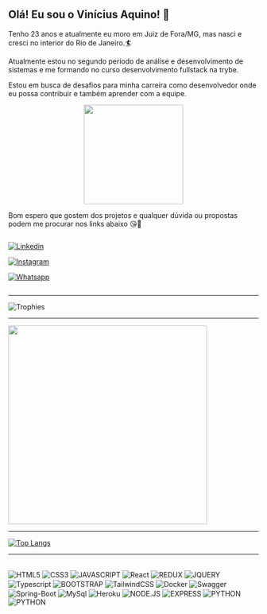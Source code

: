 ## Olá! Eu sou o Vinícius Aquino! 🙂

Tenho 23 anos e atualmente eu moro em Juiz de Fora/MG, mas nasci e cresci no interior do Rio de Janeiro.🏄

Atualmente estou no segundo período de análise e desenvolvimento de sistemas e me formando no curso desenvolvimento fullstack na trybe.

Estou em busca de desafios para minha carreira como desenvolvedor onde eu possa contribuir e também aprender com a equipe.

<p align="center">
    <img whidth="200" height="200" src="https://c.tenor.com/dmv-uCkUFEwAAAAC/celebrating-how-i-met-your-mother.gif">
</p>

Bom espero que gostem dos projetos e qualquer dúvida ou propostas podem me procurar nos links abaixo 😘🤙

<div style="display: inline-block">

[![Linkedin](https://img.shields.io/badge/LinkedIn-0077B5?style=for-the-badge&logo=linkedin&logoColor=white)](https://www.linkedin.com/in/vinicius-candido-749262110/)

[![Instagram](https://img.shields.io/badge/Instagram-E4405F?style=for-the-badge&logo=instagram&logoColor=white)](https://instagram.com/candido.vinii)

[![Whatsapp](https://img.shields.io/badge/WhatsApp-25D366?style=for-the-badge&logo=whatsapp&logoColor=white)](https://api.whatsapp.com/send?phone=+5532991946564)

</div>

<hr/>

![Trophies](https://github-profile-trophy.vercel.app/?username=CandidoVinii&no-frame=true)

<hr/>

<a href="https://github.com/CandidoVinii">
  <img align="center" width="400px" src="https://github-readme-stats.vercel.app/api?username=CandidoVinii&show_icons=true&title_color=af87ff&bg_color=22272e&icon_color=0ba2be&hide_border=true&theme=material-palenight&include_all_commits=true&count_private=true" />
</a> 

<hr/>

[![Top Langs](https://github-readme-stats.vercel.app/api/top-langs/?username=CandidoVinii&langs_count=8)](https://github.com/CandidoVinii/github-readme-stats)

<hr/>
<div style="display: inline-block"></br>
    <img align="center" alt="HTML5" src="https://img.shields.io/badge/HTML5-E34F26?style=for-the-badge&logo=html5&logoColor=white"/>
    <img align="center" alt="CSS3" src="https://img.shields.io/badge/CSS3-1572B6?style=for-the-badge&logo=css3&logoColor=white"/>
    <img align="center" alt="JAVASCRIPT" src="https://img.shields.io/badge/JavaScript-323330?style=for-the-badge&logo=javascript&logoColor=F7DF1E"/>
    <img align="center" alt="React" src="https://img.shields.io/badge/React-20232A?style=for-the-badge&logo=react&logoColor=61DAFB"/>
    <img align="center" alt="REDUX" src="https://img.shields.io/badge/Redux-593D88?style=for-the-badge&logo=redux&logoColor=white"/>
    <img align="center" alt="JQUERY" scr="https://img.shields.io/badge/jQuery-0769AD?style=for-the-badge&logo=jquery&logoColor=white"/>
    <img align="center" alt="Typescript" src="https://img.shields.io/static/v1?style=for-the-badge&message=TypeScript&color=3178C6&logo=TypeScript&logoColor=FFFFFF&label="/>
    <img align="center" alt="BOOTSTRAP" src="https://img.shields.io/badge/Bootstrap-563D7C?style=for-the-badge&logo=bootstrap&logoColor=white"/>
    <img align="center" alt="TailwindCSS" src="https://img.shields.io/static/v1?style=for-the-badge&message=Tailwind+CSS&color=222222&logo=Tailwind+CSS&logoColor=06B6D4&label="/>
    <img align="center" alt="Docker" src="https://img.shields.io/static/v1?style=for-the-badge&message=Docker&color=2496ED&logo=Docker&logoColor=FFFFFF&label="/>
    <img align="center" alt="Swagger" src="https://img.shields.io/static/v1?style=for-the-badge&message=Swagger&color=222222&logo=Swagger&logoColor=85EA2D&label="/>
    <img align="center" alt="Spring-Boot" src="https://img.shields.io/static/v1?style=for-the-badge&message=Spring+Boot&color=6DB33F&logo=Spring+Boot&logoColor=FFFFFF&label="/>
    <img align="center" alt="MySql" src="https://img.shields.io/static/v1?style=for-the-badge&message=MySQL&color=4479A1&logo=MySQL&logoColor=FFFFFF&label="/>
    <img align="center" alt="Heroku" src="https://img.shields.io/static/v1?style=for-the-badge&message=Heroku&color=430098&logo=Heroku&logoColor=FFFFFF&label="/>
    <img align="center" alt="NODE.JS" src="https://img.shields.io/badge/Node.js-43853D?style=for-the-badge&logo=node.js&logoColor=white"/>
    <img align="center" alt="EXPRESS" src="https://img.shields.io/badge/Express.js-404D59?style=for-the-badge"/>
    <img align="center" alt="PYTHON" src="https://img.shields.io/badge/Python-14354C?style=for-the-badge&logo=python&logoColor=white"/>
    <img align="center" alt="PYTHON" src="https://img.shields.io/badge/C%2B%2B-00599C?style=for-the-badge&logo=c%2B%2B&logoColor=white"/>
</div>

